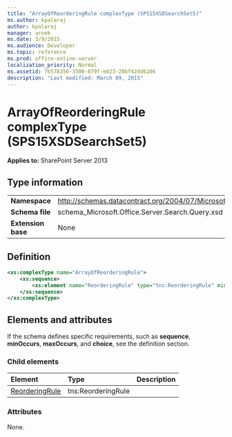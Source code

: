 ```yaml
---
title: "ArrayOfReorderingRule complexType (SPS15XSDSearchSet5)"
ms.author: kpalaraj
author: kpalaraj
manager: arnek
ms.date: 3/9/2015
ms.audience: Developer
ms.topic: reference
ms.prod: office-online-server
localization_priority: Normal
ms.assetid: 7b578356-3500-879f-e823-28bf42dd62d6
description: "Last modified: March 09, 2015"
---
```


# ArrayOfReorderingRule complexType (SPS15XSDSearchSet5)

 
  
 **Applies to:** SharePoint Server 2013
  
## Type information

|||
|:-----|:-----|
|**Namespace** <br/> |http://schemas.datacontract.org/2004/07/Microsoft.Office.Server.Search.Query  <br/> |
|**Schema file** <br/> |schema_Microsoft.Office.Server.Search.Query.xsd  <br/> |
|**Extension base** <br/> |None  <br/> |
   
## Definition

```XML
<xs:complexType name="ArrayOfReorderingRule">
    <xs:sequence>
        <xs:element name="ReorderingRule" type="tns:ReorderingRule" minOccurs="0" maxOccurs="unbounded"></xs:element>
    </xs:sequence>
</xs:complexType>

```

## Elements and attributes

If the schema defines specific requirements, such as **sequence**, **minOccurs**, **maxOccurs**, and **choice**, see the definition section. 
  
### Child elements

|**Element**|**Type**|**Description**|
|:-----|:-----|:-----|
|[ReorderingRule](reorderingrule-element-arrayofreorderingrule-complextypesps15xsdsearchset5.md) <br/> |tns:ReorderingRule  <br/> ||
   
### Attributes

None.
  

